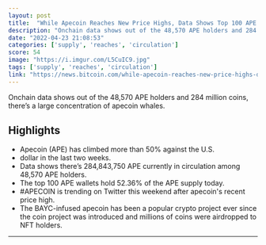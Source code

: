 ```yaml
---
layout: post
title:  "While Apecoin Reaches New Price Highs, Data Shows Top 100 APE Holders Control 52% of the Supply"
description: "Onchain data shows out of the 48,570 APE holders and 284 million coins, there’s a large concentration of apecoin whales."
date: "2022-04-23 21:08:53"
categories: ['supply', 'reaches', 'circulation']
score: 54
image: "https://i.imgur.com/L5CuIC9.jpg"
tags: ['supply', 'reaches', 'circulation']
link: "https://news.bitcoin.com/while-apecoin-reaches-new-price-highs-data-shows-top-100-ape-holders-control-52-of-the-supply/"
---
```


Onchain data shows out of the 48,570 APE holders and 284 million coins, there’s a large concentration of apecoin whales.

## Highlights

- Apecoin (APE) has climbed more than 50% against the U.S.
- dollar in the last two weeks.
- Data shows there’s 284,843,750 APE currently in circulation among 48,570 APE holders.
- The top 100 APE wallets hold 52.36% of the APE supply today.
- #APECOIN is trending on Twitter this weekend after apecoin's recent price high.
- The BAYC-infused apecoin has been a popular crypto project ever since the coin project was introduced and millions of coins were airdropped to NFT holders.

---
